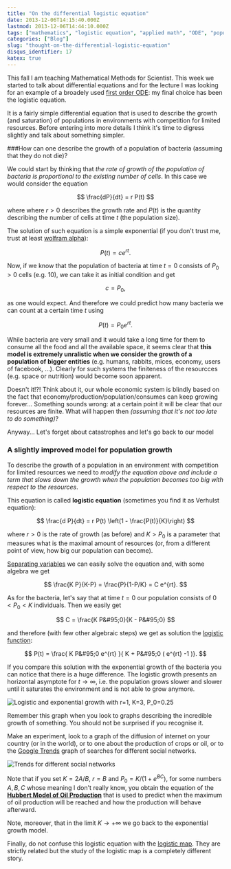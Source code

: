 ```yaml
---
title: "On the differential logistic equation"
date: 2013-12-06T14:15:40.000Z
lastmod: 2013-12-06T14:44:10.000Z
tags: ["mathematics", "logistic equation", "applied math", "ODE", "population growth", "verhulst equation", "exponential growth"]
categories: ["Blog"]
slug: "thought-on-the-differential-logistic-equation"
disqus_identifier: 17
katex: true
---
```


This fall I am teaching Mathematical Methods for Scientist. This week we started to talk about differential equations and for the lecture I was looking for an example of a broadely used [first order ODE](http://en.wikipedia.org/wiki/Ordinary_differential_equation): my final choice has been the logistic equation.

It is a fairly simple differential equation that is used to describe the growth (and saturation) of populations in environments with competition for limited resources. Before entering into more details I think it's time to digress slightly and talk about something simpler.

###How can one describe the growth of a population of bacteria (assuming that they do not die)? 

We could start by thinking that _the rate of growth of the population of bacteria is proportional to the existing number of cells_. In this case we would consider the equation

$$
\frac{dP}{dt} = r P(t)
$$

where where $r > 0$ describes the growth rate and $P(t)$ is the quantity describing the number of cells at time $t$ (the population size).

The solution of such equation is a simple exponential (if you don't trust me, trust at least [wolfram alpha](http://www.wolframalpha.com/input/?i=dP%2Fdt+%3D+r+P%28t%29)):

$$
P(t) = c e^{rt}.
$$

Now, if we know that the population of bacteria at time $t=0$ consists of $P_0>0$ cells (e.g. $10$), we can take it as initial condition and get

$$
c = P_0,
$$

as one would expect. And therefore we could predict how many bacteria we can count at a certain time $t$ using

$$
P(t) = P_0 e^{rt}.
$$

While bacteria are very small and it would take a long time for them to consume all the food and all the available space, it seems clear that **this model is extremely unralistic when we consider the growth of a population of bigger entities** (e.g. humans, rabbits, mices, economy, users of facebook, ...). Clearly for such systems the finiteness of the resourcces (e.g. space or nutrition) would become soon apparent.

Doesn't it!?! Think about it, our whole economic system is blindly based on the fact that economy/production/population/consumes can keep growing forever... Something sounds wrong: at a certain point it will be clear that our resources are finite. What will happen then _(assuming that it's not too late to do something)_?

Anyway... Let's forget about catastrophes and let's go back to our model

### A slightly improved model for population growth

To describe the growth of a population in an environment with competition for limited resources we need to _modify the equation above and include a term that slows down the growth when the population becomes too big with respect to the resources_.

This equation is called **logistic equation** (sometimes you find it as Verhulst equation):

$$
\frac{d P}{dt} = r P(t) \left(1 - \frac{P(t)}{K}\right)
$$

where $r>0$ is the rate of growth (as before) and $K > P_0$ is a parameter that measures what is the maximal amount of resources (or, from a different point of view, how big our population can become).

[Separating variables](http://en.wikipedia.org/wiki/Separation_of_variables) we can easily solve the equation and, with some algebra we get

$$
\frac{K P}{K-P} = \frac{P}{1-P/K} = C e^{rt}.
$$

As for the bacteria, let's say that at time $t=0$ our population consists of $0 < P_0 < K$ individuals. Then we easily get

$$ 
C = \frac{K P&#95;0}{K - P&#95;0}
$$ 

and therefore (with few other algebraic steps) we get as solution the [logistic function](http://en.wikipedia.org/wiki/Logistic_function):

$$ 
P(t) = \frac{ K P&#95;0 e^{rt} }{ K + P&#95;0 ( e^{rt} -1 )}.
$$

If you compare this solution with the exponential growth of the bacteria you can notice that there is a huge difference. The logistic growth presents an horizontal asymptote for $t\to \infty$, i.e. the population grows slower and slower until it saturates the environment and is not able to grow anymore.

![Logistic and exponential growth with $r=1$, $K=3$, $P_0=0.25$](/images/17-logistic.png)

Remember this graph when you look to graphs describing the incredible growth of something. You should not be surprised if you recognise it. 

Make an experiment, look to a graph of the diffusion of internet on your country (or in the world), or to one about the production of crops or oil, or to the [Google Trends](http://www.google.co.uk/trends) graph of searches for different social networks.

![Trends for different social networks](/images/17-trends.png)

Note that if you set $K=2A/B$, $r=B$ and $P_0 = K/(1+e^{BC})$, for some numbers $A,B,C$ whose meaning I don't really know, you obtain the equation of the [**Hubbert Model of Oil Production**](http://en.wikipedia.org/wiki/Hubbert_peak_theory) that is used to predict when the maximum of oil production will be reached and how the production will behave afterward.

Note, moreover, that in the limit $K\to+\infty$ we go back to the exponential growth model.

Finally, do not confuse this logistic equation with the [logistic map](http://en.wikipedia.org/wiki/Logistic_map). They are strictly related but the study of the logistic map is a completely different story.